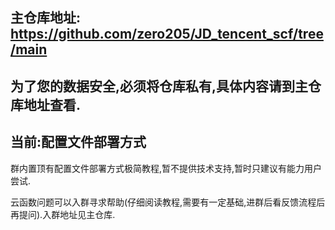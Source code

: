 ## 主仓库地址: https://github.com/zero205/JD_tencent_scf/tree/main

## 为了您的数据安全,必须将仓库私有,具体内容请到主仓库地址查看.

## 当前:配置文件部署方式

群内置顶有配置文件部署方式极简教程,暂不提供技术支持,暂时只建议有能力用户尝试.

云函数问题可以入群寻求帮助(仔细阅读教程,需要有一定基础,进群后看反馈流程后再提问).入群地址见主仓库.
